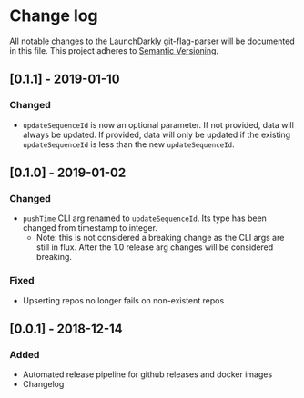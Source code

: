# Change log

All notable changes to the LaunchDarkly git-flag-parser will be documented in this file. This project adheres to [Semantic Versioning](http://semver.org).

## [0.1.1] - 2019-01-10
### Changed
- `updateSequenceId` is now an optional parameter. If not provided, data will always be updated. If provided, data will only be updated if the existing `updateSequenceId` is less than the new `updateSequenceId`.

## [0.1.0] - 2019-01-02
### Changed
- `pushTime` CLI arg renamed to `updateSequenceId`. Its type has been changed from timestamp to integer.
  - Note: this is not considered a breaking change as the CLI args are still in flux. After the 1.0 release arg changes will be considered breaking.

### Fixed
- Upserting repos no longer fails on non-existent repos

## [0.0.1] - 2018-12-14
### Added
- Automated release pipeline for github releases and docker images
- Changelog
